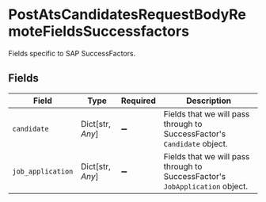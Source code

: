 # PostAtsCandidatesRequestBodyRemoteFieldsSuccessfactors

Fields specific to SAP SuccessFactors.


## Fields

| Field                                                                        | Type                                                                         | Required                                                                     | Description                                                                  |
| ---------------------------------------------------------------------------- | ---------------------------------------------------------------------------- | ---------------------------------------------------------------------------- | ---------------------------------------------------------------------------- |
| `candidate`                                                                  | Dict[str, *Any*]                                                             | :heavy_minus_sign:                                                           | Fields that we will pass through to SuccessFactor's `Candidate` object.      |
| `job_application`                                                            | Dict[str, *Any*]                                                             | :heavy_minus_sign:                                                           | Fields that we will pass through to SuccessFactor's `JobApplication` object. |